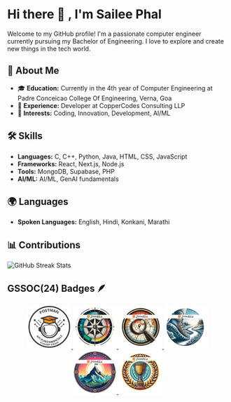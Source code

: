 # Hi there 👋 , I'm Sailee Phal

Welcome to my GitHub profile! I'm a passionate computer engineer currently pursuing my Bachelor of Engineering. I love to explore and create new things in the tech world.

## 🚀 About Me

- 🎓 **Education:** Currently in the 4th year of Computer Engineering at Padre Conceicao College Of Engineering, Verna, Goa
- 💼 **Experience:** Developer at CopperCodes Consulting LLP
- 🌟 **Interests:** Coding, Innovation, Development, AI/ML

## 🛠️ Skills

- **Languages:** C, C++, Python, Java, HTML, CSS, JavaScript
- **Frameworks:** React, Next.js, Node.js
- **Tools:** MongoDB, Supabase, PHP
- **AI/ML:** AI/ML, GenAI fundamentals

## 🌍 Languages

- **Spoken Languages:** English, Hindi, Konkani, Marathi

## 📊 Contributions

![GitHub Streak Stats](https://github-readme-streak-stats.herokuapp.com/?user=SaileePhal&theme=dark&border_radius=4.6)   

<!--
**SaileePhal/SaileePhal** is a ✨ _special_ ✨ repository because its `README.md` (this file) appears on your GitHub profile.

Here are some ideas to get you started:

- 🔭 I’m currently working on ...
- 🌱 I’m currently learning ...
- 👯 I’m looking to collaborate on ...
- 🤔 I’m looking for help with ...
- 💬 Ask me about ...
- 📫 How to reach me: ...
- 😄 Pronouns: ...
- ⚡ Fun fact: ...

## 📊 Contributions Heatmap

![GitHub Contributions](https://github-readme-activity-graph.vercel.app/graph?username=SaileePhal&theme=solarized-light&bg_color=000000&color=00ff00)

-->
 
## GSSOC(24) Badges 🪶
<div style='display:flex; align-items:center; gap: 10px;' align='center'><a href="https://gssoc.girlscript.tech/leaderboard">
<img src="https://raw.githubusercontent.com/girlscript/gssoc-website-new/main/public/badges/postman.png" width="100px" height="100px" />
  <img src="https://github.com/girlscript/gssoc-website-new/blob/main/public/badges/1.png" width="100px" height="100px" />
  <img src="https://github.com/girlscript/gssoc-website-new/blob/main/public/badges/2.png" width="100px" height="100px" />
  <img src="https://github.com/girlscript/gssoc-website-new/blob/main/public/badges/3.png" width="100px" height="100px" />
  <img src="https://github.com/girlscript/gssoc-website-new/blob/main/public/badges/4.png" width="100px" height="100px" />
  <img src="https://github.com/girlscript/gssoc-website-new/blob/main/public/badges/5.png" width="100px" height="100px" />
 </a>
</div>
